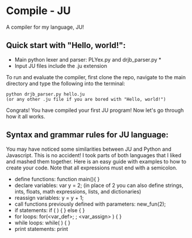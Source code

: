 Compile - JU
==========

A compiler for my language, JU! 

## Quick start with "Hello, world!":
* Main python lexer and parser: PLYex.py and drjb_parser.py * 
* Input JU files include the .ju extension

To run and evaluate the compiler, first clone the repo, navigate to the main directory and type the following into the terminal:

	python drjb_parser.py hello.ju 
	(or any other .ju file if you are bored with "Hello, world!")
Congrats! You have compiled your first JU program! Now let's go through how it all works.

## Syntax and grammar rules for JU language:
You may have noticed some similarities between JU and Python and Javascript. This is no accident! I took parts of both languages that I liked and mashed them together. Here is an easy guide with examples to how to create your code. Note that all expressions must end with a semicolon.

* define functions: function main(){ <block> }
* declare variables: var y = 2;
     (in place of 2 you can also define strings, ints, floats, math expressions, lists, and dictionaries)
* reassign variables: y = y + 1;
* call functions previously defined with parameters: new_fun(2);
* if statements: if ( <expression> ) { <block> } else { <block> }
* for loops: for(<var_def>; <expression>; <var_assign> ) { <block> }
* while loops: while( <expression> ) { <block> }
* print statements: print <expression>
